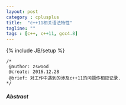 ```yaml
---
layout: post
category : cplusplus
title:	"c++11相关语法特性"
tagline: ""
tags : [c++, c++11, gcc4.8]
---
```

{% include JB/setup %}

	/*
	 @author: zswood
	 @create: 2016.12.28
	 @brief: 对工作中遇到的涉及c++11的问题作相应记录.
	*/
  

#### *Abstract*